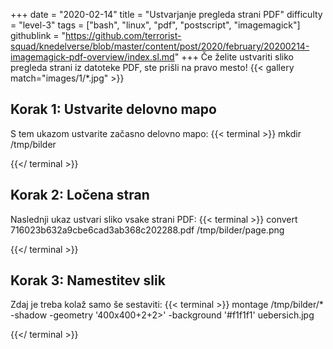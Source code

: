 +++
date = "2020-02-14"
title = "Ustvarjanje pregleda strani PDF"
difficulty = "level-3"
tags = ["bash", "linux", "pdf", "postscript", "imagemagick"]
githublink = "https://github.com/terrorist-squad/knedelverse/blob/master/content/post/2020/february/20200214-imagemagick-pdf-overview/index.sl.md"
+++
Če želite ustvariti sliko pregleda strani iz datoteke PDF, ste prišli na pravo mesto!
{{< gallery match="images/1/*.jpg" >}}

## Korak 1: Ustvarite delovno mapo
S tem ukazom ustvarite začasno delovno mapo:
{{< terminal >}}
mkdir /tmp/bilder

{{</ terminal >}}

## Korak 2: Ločena stran
Naslednji ukaz ustvari sliko vsake strani PDF:
{{< terminal >}}
convert 716023b632a9cbe6cad3ab368c202288.pdf /tmp/bilder/page.png

{{</ terminal >}}

## Korak 3: Namestitev slik
Zdaj je treba kolaž samo še sestaviti:
{{< terminal >}}
montage /tmp/bilder/* -shadow -geometry '400x400+2+2>' -background '#f1f1f1' uebersich.jpg

{{</ terminal >}}

